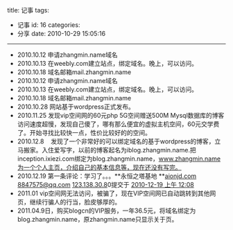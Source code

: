 title: 记事
tags:
  - 记事
id: 16
categories:
  - 分享
date: 2010-10-29 15:05:16
---

<div>

*   2010.10.12 申请zhangmin.name域名
*   2010.10.13 在weebly.com建立站点，绑定域名。晚上，可以访问。
*   2010.10.18 域名邮箱mail.zhangmin.name
*   2010.10.12 申请zhangmin.name域名
*   2010.10.13 在weebly.com建立站点，绑定域名。晚上，可以访问。
*   2010.10.18 域名邮箱mail.zhangmin.name
*   2010.10.28 网站基于wordpress正式发布。
*   2010.11.25 发现vip空间网的60元php 5G空间赠送500M Mysql数据库的博客访问速度超慢，发现自己傻了，哪有那么便宜的虚拟主机空间，60元交学费了。开始寻找比较快一点，性价比较好的的空间。
*   2010.12.8    发现了一个非常好的可以绑定域名的基于wordpress的博客，立马搬家。入住爱写字，以前的博客起名为iblog.zhangmin.name.把inception.ixiezi.com绑定为blog.zhangmin.name，www.zhangmin.name为一个个人主页，介绍自己的基本信息等，现在还没有写完。
*   2010.12.19 第一条评论：学习了。。。**永恒之塔基地 **[aionjd.com](http://www.aionjd.com/ "http://www.aionjd.com") [8847575@qq.com](mailto:8847575@qq.com) [123.138.30.8](http://www.zhangmin.name/blog/wp-admin/edit-comments.php?s=123.138.30.80&amp;mode=detail)0提交于 [2010-12-19 上午 12:08](http://www.zhangmin.name/blog/index.php/2010/12/%e7%bd%91%e7%ab%99seo%e7%9a%84%e5%9f%ba%e7%a1%80/#comment-11)
*   2011.01 vip空间网无法访问，被骗了，现在VIP空间网已自动跳转到其他网页，继续行骗人的行当，脸皮够厚的。
*   2011.04.9日，购买blogcn的VIP服务，一年36.5元，将域名绑定为blog.zhangmin.name，原zhangmin.name只显示关于页。
</div>
